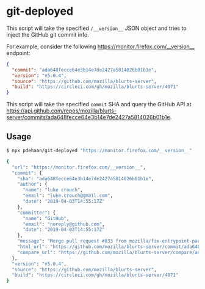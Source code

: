 # git-deployed

This script will take the specified `/__version__` JSON object and tries to inject the GitHub git commit info.

For example, consider the following <https://monitor.firefox.com/__version__> endpoint:

```json
{
  "commit": "ada648fecce64e3b14e7de2427a5814026b01b1e",
  "version": "v5.0.4",
  "source": "https://github.com/mozilla/blurts-server",
  "build": "https://circleci.com/gh/mozilla/blurts-server/4071"
}
```

This script will take the specified `commit` SHA and query the GitHub API at https://api.github.com/repos/mozilla/blurts-server/commits/ada648fecce64e3b14e7de2427a5814026b01b1e.


## Usage

```sh
$ npx pdehaan/git-deployed "https://monitor.firefox.com/__version__"

{
  "url": "https://monitor.firefox.com/__version__",
  "commit": {
    "sha": "ada648fecce64e3b14e7de2427a5814026b01b1e",
    "author": {
      "name": "luke crouch",
      "email": "luke.crouch@gmail.com",
      "date": "2019-04-03T14:55:17Z"
    },
    "committer": {
      "name": "GitHub",
      "email": "noreply@github.com",
      "date": "2019-04-03T14:55:17Z"
    },
    "message": "Merge pull request #833 from mozilla/fix-entrypoint-param\n\nFix top of funnel FxA pings.",
    "html_url": "https://github.com/mozilla/blurts-server/commit/ada648fecce64e3b14e7de2427a5814026b01b1e",
    "compare_url": "https://github.com/mozilla/blurts-server/compare/ada648fecce64e3b14e7de2427a5814026b01b1e...master"
  },
  "version": "v5.0.4",
  "source": "https://github.com/mozilla/blurts-server",
  "build": "https://circleci.com/gh/mozilla/blurts-server/4071"
}
```
